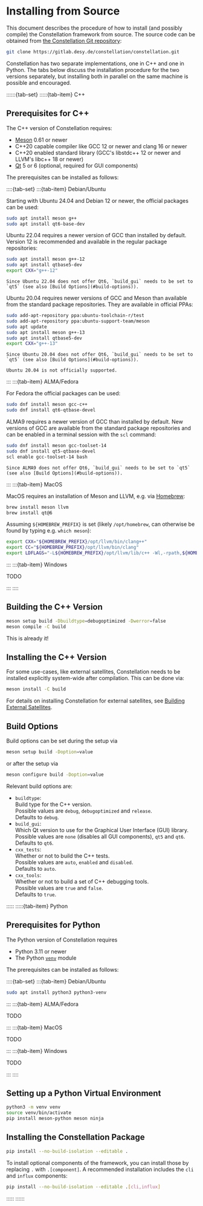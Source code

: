 # Installing from Source

This document describes the procedure of how to install (and possibly compile) the Constellation framework from source.
The source code can be obtained from [the Constellation Git repository](https://gitlab.desy.de/constellation/constellation):

```sh
git clone https://gitlab.desy.de/constellation/constellation.git
```

Constellation has two separate implementations, one in C++ and one in Python. The tabs below discuss the installation
procedure for the two versions separately, but installing both in parallel on the same machine is possible and encouraged.

::::::{tab-set}
:::::{tab-item} C++

## Prerequisites for C++

The C++ version of Constellation requires:

- [Meson](https://mesonbuild.com/) 0.61 or newer
- C++20 capable compiler like GCC 12 or newer and clang 16 or newer
- C++20 enabled standard library (GCC's libstdc++ 12 or newer and LLVM's libc++ 18 or newer)
- [Qt](https://www.qt.io/) 5 or 6 (optional, required for GUI components)

The prerequisites can be installed as follows:

::::{tab-set}
:::{tab-item} Debian/Ubuntu

Starting with Ubuntu 24.04 and Debian 12 or newer, the official packages can be used:

```sh
sudo apt install meson g++
sudo apt install qt6-base-dev
```

Ubuntu 22.04 requires a newer version of GCC than installed by default. Version 12 is recommended and available in the
regular package repositories:

```sh
sudo apt install meson g++-12
sudo apt install qtbase5-dev
export CXX="g++-12"
```

```{note}
Since Ubuntu 22.04 does not offer Qt6, `build_gui` needs to be set to `qt5` (see also [Build Options](#build-options)).
```

Ubuntu 20.04 requires newer versions of GCC and Meson than available from the standard package repositories. They are available in official PPAs:

```sh
sudo add-apt-repository ppa:ubuntu-toolchain-r/test
sudo add-apt-repository ppa:ubuntu-support-team/meson
sudo apt update
sudo apt install meson g++-13
sudo apt install qtbase5-dev
export CXX="g++-13"
```

```{note}
Since Ubuntu 20.04 does not offer Qt6, `build_gui` needs to be set to `qt5` (see also [Build Options](#build-options)).
```

```{warning}
Ubuntu 20.04 is not officially supported.
```

:::
:::{tab-item} ALMA/Fedora

For Fedora the official packages can be used:

```sh
sudo dnf install meson gcc-c++
sudo dnf install qt6-qtbase-devel
```

ALMA9 requires a newer version of GCC than installed by default. New versions of GCC are available from the standard package
repositories and can be enabled in a terminal session with the `scl` command:

```sh
sudo dnf install meson gcc-toolset-14
sudo dnf install qt5-qtbase-devel
scl enable gcc-toolset-14 bash
```

```{note}
Since ALMA9 does not offer Qt6, `build_gui` needs to be set to `qt5` (see also [Build Options](#build-options)).
```

:::
:::{tab-item} MacOS

MacOS requires an installation of Meson and LLVM, e.g. via [Homebrew](https://brew.sh/):

```sh
brew install meson llvm
brew install qt@6
```

Assuming `${HOMEBREW_PREFIX}` is set (likely `/opt/homebrew`, can otherwise be found by typing e.g. `which meson`):

``` sh
export CXX="${HOMEBREW_PREFIX}/opt/llvm/bin/clang++"
export CC="${HOMEBREW_PREFIX}/opt/llvm/bin/clang"
export LDFLAGS="-L${HOMEBREW_PREFIX}/opt/llvm/lib/c++ -Wl,-rpath,${HOMEBREW_PREFIX}/opt/llvm/lib/c++"
```

:::
:::{tab-item} Windows

TODO

:::
::::

## Building the C++ Version

```sh
meson setup build -Dbuildtype=debugoptimized -Dwerror=false
meson compile -C build
```

This is already it!

## Installing the C++ Version

For some use-cases, like external satellites, Constellation needs to be installed explicitly system-wide after compilation.
This can be done via:

```sh
meson install -C build
```

For details on installing Constellation for external satellites, see
[Building External Satellites](../../application_development/howtos/external_satellite.md).

## Build Options

Build options can be set during the setup via

```sh
meson setup build -Doption=value
```

or after the setup via

```sh
meson configure build -Doption=value
```

Relevant build options are:

- `buildtype`: \
  Build type for the C++ version. \
  Possible values are `debug`, `debugoptimized` and `release`. \
  Defaults to `debug`.
- `build_gui`: \
  Which Qt version to use for the Graphical User Interface (GUI) library. \
  Possible values are `none` (disables all GUI components), `qt5` and `qt6`. \
  Defaults to `qt6`.
- `cxx_tests`: \
  Whether or not to build the C++ tests. \
  Possible values are `auto`, `enabled` and `disabled`. \
  Defaults to `auto`.
- `cxx_tools`: \
  Whether or not to build a set of C++ debugging tools. \
  Possible values are `true` and `false`. \
  Defaults to `true`.

:::::
:::::{tab-item} Python

## Prerequisites for Python

The Python version of Constellation requires

- Python 3.11 or newer
- The Python [`venv`](https://docs.python.org/3/library/venv.html) module

The prerequisites can be installed as follows:

::::{tab-set}
:::{tab-item} Debian/Ubuntu

```sh
sudo apt install python3 python3-venv
```

:::
:::{tab-item} ALMA/Fedora

TODO

:::
:::{tab-item} MacOS

TODO

:::
:::{tab-item} Windows

TODO

:::
::::

## Setting up a Python Virtual Environment

```sh
python3 -m venv venv
source venv/bin/activate
pip install meson-python meson ninja
```

## Installing the Constellation Package

```sh
pip install --no-build-isolation --editable .
```

To install optional components of the framework, you can install those by replacing `.` with `.[component]`.
A recommended installation includes the `cli` and `influx` components:

```sh
pip install --no-build-isolation --editable .[cli,influx]
```

:::::
::::::
